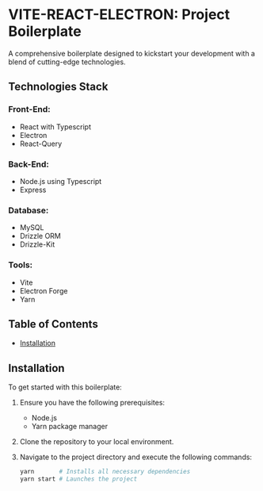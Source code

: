 # VITE-REACT-ELECTRON: Project Boilerplate

A comprehensive boilerplate designed to kickstart your development with a blend of cutting-edge technologies.

## Technologies Stack

### Front-End:

- React with Typescript
- Electron
- React-Query

### Back-End:

- Node.js using Typescript
- Express

### Database:

- MySQL
- Drizzle ORM
- Drizzle-Kit

### Tools:

- Vite
- Electron Forge
- Yarn

## Table of Contents

- [Installation](#installation)

## Installation

To get started with this boilerplate:

1. Ensure you have the following prerequisites:

   - Node.js
   - Yarn package manager

2. Clone the repository to your local environment.

3. Navigate to the project directory and execute the following commands:

   ```bash
   yarn       # Installs all necessary dependencies
   yarn start # Launches the project
   ```
